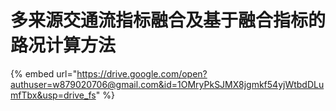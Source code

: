 # 多来源交通流指标融合及基于融合指标的路况计算方法

{% embed url="https://drive.google.com/open?authuser=w879020706@gmail.com&id=1OMryPkSJMX8jgmkf54yjWtbdDLumfTbx&usp=drive_fs" %}
